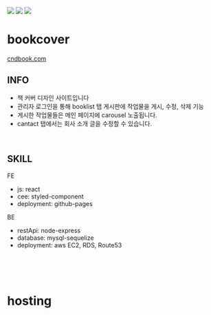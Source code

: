 
<div>
  <img src="https://img.shields.io/github/stars/oktrees/bookcover"/>
  <img src="https://img.shields.io/github/issues/oktrees/bookcover"/>
  <img src="https://hits.seeyoufarm.com/api/count/incr/badge.svg?url=https%3A%2F%2Fgithub.com%2Foktrees&count_bg=%2379C83D&title_bg=%23555555&icon=&icon_color=%23E7E7E7&title=hits&edge_flat=false"/>  
</div>

# bookcover  

<a href="https://cndbook.com/">cndbook.com</a><br/>

## INFO

* 책 커버 디자인 사이트입니다</br>
* 관리자 로그인을 통해 booklist 탭 게시판에 작업물을 게시, 수정, 삭제 기능<br/>
* 게시한 작업물들은 메인 페이지에 carousel 노출됩니다.<br/>
* cantact 탭에서는 회사 소개 글을 수정할 수 있습니다. <br/>
<br/>


## SKILL

FE 
* js: react
* cee: styled-component
* deployment: github-pages

BE
* restApi: node-express
* database: mysql-sequelize
* deployment: aws EC2, RDS, Route53
  
<br/>
<br/>
<br/>

# hosting
